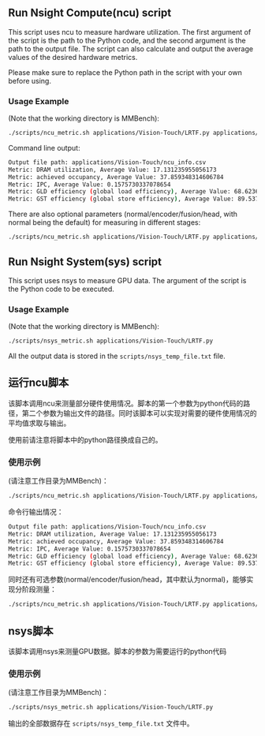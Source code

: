 ## Run Nsight Compute(ncu) script
This script uses ncu to measure hardware utilization. The first argument of the script is the path to the Python code, and the second argument is the path to the output file. The script can also calculate and output the average values of the desired hardware metrics.

Please make sure to replace the Python path in the script with your own before using.

### Usage Example
(Note that the working directory is MMBench):
```bash
./scripts/ncu_metric.sh applications/Vision-Touch/LRTF.py applications/Vision-Touch/ncu_info.csv
```

Command line output:
```bash
Output file path: applications/Vision-Touch/ncu_info.csv
Metric: DRAM utilization, Average Value: 17.131235955056173
Metric: achieved occupancy, Average Value: 37.859348314606784
Metric: IPC, Average Value: 0.1575730337078654
Metric: GLD efficiency (global load efficiency), Average Value: 68.62361797752806
Metric: GST efficiency (global store efficiency), Average Value: 89.53728089887643
```

There are also optional parameters (normal/encoder/fusion/head, with normal being the default) for measuring in different stages:
```bash
./scripts/ncu_metric.sh applications/Vision-Touch/LRTF.py applications/Vision-Touch/ncu_info_encoder.csv --options encoder
```

## Run Nsight System(sys) script
This script uses nsys to measure GPU data. The argument of the script is the Python code to be executed.

### Usage Example
(Note that the working directory is MMBench):

```bash
./scripts/nsys_metric.sh applications/Vision-Touch/LRTF.py
```
All the output data is stored in the `scripts/nsys_temp_file.txt` file.

## 运行ncu脚本
该脚本调用ncu来测量部分硬件使用情况。脚本的第一个参数为python代码的路径，第二个参数为输出文件的路径。同时该脚本可以实现对需要的硬件使用情况的平均值求取与输出。

使用前请注意将脚本中的python路径换成自己的。

### 使用示例
(请注意工作目录为MMBench)：
```bash
./scripts/ncu_metric.sh applications/Vision-Touch/LRTF.py applications/Vision-Touch/ncu_info.csv
```

命令行输出情况：
```bash
Output file path: applications/Vision-Touch/ncu_info.csv
Metric: DRAM utilization, Average Value: 17.131235955056173
Metric: achieved occupancy, Average Value: 37.859348314606784
Metric: IPC, Average Value: 0.1575730337078654
Metric: GLD efficiency (global load efficiency), Average Value: 68.62361797752806
Metric: GST efficiency (global store efficiency), Average Value: 89.53728089887643
```

同时还有可选参数(normal/encoder/fusion/head，其中默认为normal)，能够实现分阶段测量：
```bash
./scripts/ncu_metric.sh applications/Vision-Touch/LRTF.py applications/Vision-Touch/ncu_info_encoder.csv --options encoder
```

## nsys脚本
该脚本调用nsys来测量GPU数据。脚本的参数为需要运行的python代码

### 使用示例
(请注意工作目录为MMBench)：
```bash
./scripts/nsys_metric.sh applications/Vision-Touch/LRTF.py
```

输出的全部数据存在 `scripts/nsys_temp_file.txt` 文件中。
